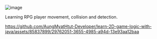 ![image](https://github.com/AungMyatHtut-Developer/learn-2D-game-logic-with-java/assets/85837899/2a4146e1-5ddb-410f-9bd9-fb6c6c28707d)

Learning RPG player movement, collision and detection.


https://github.com/AungMyatHtut-Developer/learn-2D-game-logic-with-java/assets/85837899/29762051-3655-4985-a94d-13e93aa12baa

